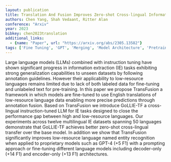 ```yaml
---
layout: publication
title: Translation And Fusion Improves Zero-shot Cross-lingual Information Extraction
authors: Chen Yang, Shah Vedaant, Ritter Alan
conference: "Arxiv"
year: 2023
bibkey: chen2023translation
additional_links:
  - {name: "Paper", url: "https://arxiv.org/abs/2305.13582"}
tags: ['Fine Tuning', 'GPT', 'Merging', 'Model Architecture', 'Pretraining Methods', 'Prompting', 'Tools', 'Training Techniques']
---
```

Large language models (LLMs) combined with instruction tuning have shown significant progress in information extraction (IE) tasks exhibiting strong generalization capabilities to unseen datasets by following annotation guidelines. However their applicability to low-resource languages remains limited due to lack of both labeled data for fine-tuning and unlabeled text for pre-training. In this paper we propose TransFusion a framework in which models are fine-tuned to use English translations of low-resource language data enabling more precise predictions through annotation fusion. Based on TransFusion we introduce GoLLIE-TF a cross-lingual instruction-tuned LLM for IE tasks designed to close the performance gap between high and low-resource languages. Our experiments across twelve multilingual IE datasets spanning 50 languages demonstrate that GoLLIE-TF achieves better zero-shot cross-lingual transfer over the base model. In addition we show that TransFusion significantly improves low-resource language named entity recognition when applied to proprietary models such as GPT-4 (+5 F1) with a prompting approach or fine-tuning different language models including decoder-only (+14 F1) and encoder-only (+13 F1) architectures.
